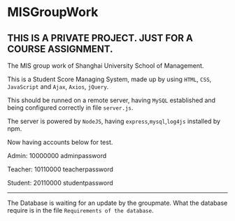# MISGroupWork

## THIS IS A PRIVATE PROJECT. JUST FOR A COURSE ASSIGNMENT.

The MIS group work of Shanghai University School of Management.

This is a Student Score Managing System, made up by using `HTML`, `CSS`, `JavaScript` and `Ajax`, `Axios`, `jQuery`.

This should be runned on a remote server, having `MySQL` established and being configured correctly in file `server.js`.

The server is powered by `NodeJS`, having `express`,`mysql`,`log4js` installed by npm.

Now having accounts below for test.

Admin: 10000000 adminpassword

Teacher: 10110000 teacherpassword

Student: 20110000 studentpassword

-------------------------
The Database is waiting for an update by the groupmate. What the database require is in the file `Requirements of the database`.
